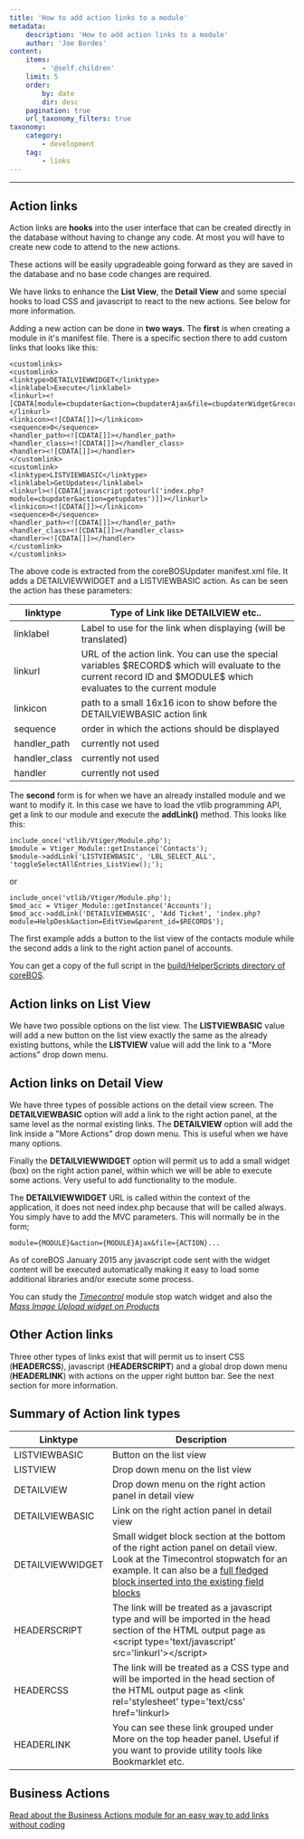 ```yaml
---
title: 'How to add action links to a module'
metadata:
    description: 'How to add action links to a module'
    author: 'Joe Bordes'
content:
    items:
        - '@self.children'
    limit: 5
    order:
        by: date
        dir: desc
    pagination: true
    url_taxonomy_filters: true
taxonomy:
    category:
        - development
    tag:
        - links
---
```

---
Action links
------------

Action links are **hooks** into the user interface that can be created
directly in the database without having to change any code. At most you
will have to create new code to attend to the new actions.

These actions will be easily upgradeable going forward as they are saved
in the database and no base code changes are required.

We have links to enhance the **List View**, the **Detail View** and some
special hooks to load CSS and javascript to react to the new actions.
See below for more information.

Adding a new action can be done in **two ways**. The **first** is when
creating a module in it's manifest file. There is a specific section
there to add custom links that looks like this:

    <customlinks>
    <customlink>
    <linktype>DETAILVIEWWIDGET</linktype>
    <linklabel>Execute</linklabel>
    <linkurl><![CDATA[module=cbupdater&action=cbupdaterAjax&file=cbupdaterWidget&record=$RECORD$]]></linkurl>
    <linkicon><![CDATA[]]></linkicon>
    <sequence>0</sequence>
    <handler_path><![CDATA[]]></handler_path>
    <handler_class><![CDATA[]]></handler_class>
    <handler><![CDATA[]]></handler>
    </customlink>
    <customlink>
    <linktype>LISTVIEWBASIC</linktype>
    <linklabel>GetUpdates</linklabel>
    <linkurl><![CDATA[javascript:gotourl('index.php?module=cbupdater&action=getupdates')]]></linkurl>
    <linkicon><![CDATA[]]></linkicon>
    <sequence>0</sequence>
    <handler_path><![CDATA[]]></handler_path>
    <handler_class><![CDATA[]]></handler_class>
    <handler><![CDATA[]]></handler>
    </customlink>
    </customlinks>

The above code is extracted from the coreBOSUpdater manifest.xml file.
It adds a DETAILVIEWWIDGET and a LISTVIEWBASIC action. As can be seen
the action has these parameters:

<table class="table table-striped">
<th>linktype</th>
<th>Type of Link like DETAILVIEW etc..</th>
</tr>
</thead>
<tbody>
<tr class="odd">
<td>linklabel</td>
<td>Label to use for the link when displaying (will be translated)</td>
</tr>
<tr class="even">
<td>linkurl</td>
<td>URL of the action link. You can use the special variables $RECORD$ which will evaluate to the current record ID and $MODULE$ which evaluates to the current module</td>
</tr>
<tr class="odd">
<td>linkicon</td>
<td>path to a small 16x16 icon to show before the DETAILVIEWBASIC action link</td>
</tr>
<tr class="even">
<td>sequence</td>
<td>order in which the actions should be displayed</td>
</tr>
<tr class="odd">
<td>handler_path</td>
<td>currently not used</td>
</tr>
<tr class="even">
<td>handler_class</td>
<td>currently not used</td>
</tr>
<tr class="odd">
<td>handler</td>
<td>currently not used</td>
</tr>
</tbody>
</table>

The **second** form is for when we have an already installed module and
we want to modify it. In this case we have to load the vtlib programming
API, get a link to our module and execute the **addLink()** method. This
looks like this:

    include_once('vtlib/Vtiger/Module.php');
    $module = Vtiger_Module::getInstance('Contacts');
    $module->addLink('LISTVIEWBASIC', 'LBL_SELECT_ALL', 'toggleSelectAllEntries_ListView();');

or

    include_once('vtlib/Vtiger/Module.php');
    $mod_acc = Vtiger_Module::getInstance('Accounts');
    $mod_acc->addLink('DETAILVIEWBASIC', 'Add Ticket', 'index.php?module=HelpDesk&action=EditView&parent_id=$RECORD$');

The first example adds a button to the list view of the contacts module
while the second adds a link to the right action panel of accounts.

You can get a copy of the full script in the [build/HelperScripts directory of coreBOS](https://github.com/tsolucio/corebos/tree/master/build/HelperScripts).

Action links on List View
-------------------------

We have two possible options on the list view. The **LISTVIEWBASIC**
value will add a new button on the list view exactly the same as the
already existing buttons, while the **LISTVIEW** value will add the link
to a "More actions" drop down menu.

Action links on Detail View
---------------------------

We have three types of possible actions on the detail view screen. The
**DETAILVIEWBASIC** option will add a link to the right action panel, at
the same level as the normal existing links. The **DETAILVIEW** option
will add the link inside a "More Actions" drop down menu. This is useful
when we have many options.

Finally the **DETAILVIEWWIDGET** option will permit us to add a small
widget (box) on the right action panel, within which we will be able to
execute some actions. Very useful to add functionality to the module.

The **DETAILVIEWWIDGET** URL is called within the context of the
application, it does not need index.php because that will be called
always. You simply have to add the MVC parameters. This will normally be
in the form;

    module={MODULE}&action={MODULE}Ajax&file={ACTION}...

<div class="notices blue">
As of coreBOS January 2015 any
javascript code sent with the widget content will be executed
automatically making it easy to load some additional libraries and/or
execute some process.

You can study the <a href="https://github.com/tsolucio/Timecontrol"><i>Timecontrol</i></a>
module stop watch widget and also the  <a href="https://github.com/tsolucio/corebos/commit/cbfb301b12688d260fc3c5d7144cdea163da5868"><i>Mass Image Upload widget on Products</i></a> </div>

Other Action links
------------------

Three other types of links exist that will permit us to insert CSS
(**HEADERCSS**), javascript (**HEADERSCRIPT**) and a global drop down
menu (**HEADERLINK**) with actions on the upper right button bar. See
the next section for more information.

Summary of Action link types
----------------------------

<table class="table table-striped">
<th>Linktype</th>
<th>Description</th>
</tr>
</thead>
<tbody>
<tr class="odd">
<td>LISTVIEWBASIC</td>
<td>Button on the list view</td>
</tr>
<tr class="even">
<td>LISTVIEW</td>
<td>Drop down menu on the list view</td>
</tr>
<tr class="odd">
<td>DETAILVIEW</td>
<td>Drop down menu on the right action panel in detail view</td>
</tr>
<tr class="even">
<td>DETAILVIEWBASIC</td>
<td>Link on the right action panel in detail view</td>
</tr>
<tr class="odd">
<td>DETAILVIEWWIDGET</td>
<td>Small widget block section at the bottom of the right action panel on detail view. Look at the Timecontrol stopwatch for an example. It can also be a <a href="http://localhost/coreBOSDocumentation/developer-guide/development_framework/develtutorials/add_special_block">full fledged block inserted into the existing field blocks</a></td>
</tr>
<tr class="even">
<td>HEADERSCRIPT</td>
<td>The link will be treated as a javascript type and will be imported in the head section of the HTML output page as &lt;script type='text/javascript' src='linkurl'&gt;&lt;/script&gt;</td>
</tr>
<tr class="odd">
<td>HEADERCSS</td>
<td>The link will be treated as a CSS type and will be imported in the head section of the HTML output page as &lt;link rel='stylesheet' type='text/css' href='linkurl&gt;</td>
</tr>
<tr class="even">
<td>HEADERLINK</td>
<td>You can see these link grouped under More on the top header panel. Useful if you want to provide utility tools like Bookmarklet etc.</td>
</tr>
</tbody>
</table>

Business Actions
----------------

[Read about the Business Actions module for an easy way to add links without coding](http://localhost/coreBOSDocumentation/configuration-tools/business-actions)
